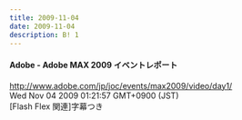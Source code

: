 ```yaml
---
title: 2009-11-04
date: 2009-11-04
description: B! 1
---
```


#### Adobe - Adobe MAX 2009 イベントレポート
http://www.adobe.com/jp/joc/events/max2009/video/day1/<br>
Wed Nov 04 2009 01:21:57 GMT+0900 (JST)<br>
[Flash Flex 関連]字幕つき


